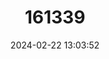 ---
title: "161339"
category: "Raja radula"
draft: false
date: 2024-02-22 13:03:52
languages:
  English: ["Rough Ray", "Rough Skate"]
  French: ["Raie Râpe"]
  Spanish; Castilian: ["Raya Áspera"]
---